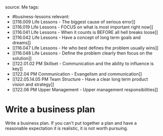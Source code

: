 source: Me
tags:
- #business-lessons 
relevant:
- [[116.009 Life Lessons - The biggest cause of serious error]]
- [[116.019 Life Lessons - FOCUS on what is most important right now]]
- [[116.041 Life Lessons - When it counts is BEFORE all hell breaks loose]]
- [[116.042 Life Lessons - Have a concept of long term goals and dreams]]
- [[116.047 Life Lessons - He who best defines the problem usually wins]]
- [[116.048 Life Lessons - Define the problem clearly then focus on the solution]]
- [[122.01.02 PM Skillset - Communication and the ability to influence is key]]
- [[122.04 PM Communication - Evangelism and communication]]
- [[122.05.14.05 PM Team Structure - Have a clear long term product vision and strategy]]
- [[122.06 PM Upper Management - Upper management responsibilities]]

# Write a business plan

Write a business plan. If you can't put together a plan and have a reasonable expectation it is realistic, it is not worth pursuing.
